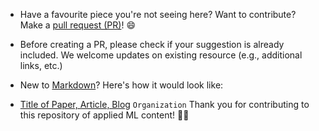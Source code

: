 
- Have a favourite piece you're not seeing here? Want to contribute? Make a [pull request (PR)](https://github.com/eugeneyan/applied-ml/pulls)! 😄
- Before creating a PR, please check if your suggestion is already included. We welcome updates on existing resource (e.g., additional links, etc.)
- New to [Markdown](https://www.markdownguide.org/cheat-sheet/)? Here's how it would look like:

- [Title of Paper, Article, Blog](url) `Organization`
Thank you for contributing to this repository of applied ML content! 🙇‍♂️